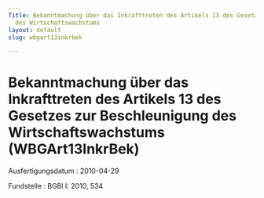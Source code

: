 ```yaml
---
Title: Bekanntmachung über das Inkrafttreten des Artikels 13 des Gesetzes zur Beschleunigung
  des Wirtschaftswachstums
layout: default
slug: wbgart13inkrbek

---
```


# Bekanntmachung über das Inkrafttreten des Artikels 13 des Gesetzes zur Beschleunigung des Wirtschaftswachstums (WBGArt13InkrBek)

Ausfertigungsdatum
:   2010-04-29

Fundstelle
:   BGBl I: 2010, 534

